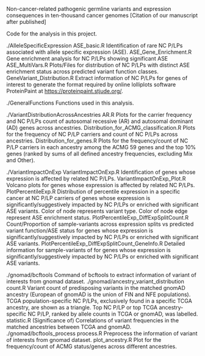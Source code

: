 Non-cancer-related pathogenic germline variants and expression consequences in ten-thousand cancer genomes
[Citation of our manuscript after published]

Code for the analysis in this project.

./AlleleSpecificExpression
ASE_basic.R
Identification of rare NC P/LPs associated with allele specific expression (ASE).
ASE_Gene_Enrichment.R
Gene enrichment analysis for NC P/LPs showing significant ASE
ASE_MultiVars.R
Plots/Files for distribution of NC P/LPs with distinct ASE enrichment status across predicted variant function classes.
GeneVariant_Distribution.R
Extract information of NC P/LPs for genes of interest to generate the format required by online lolliplots software ProteinPaint at https://proteinpaint.stjude.org/.

./GeneralFunctions
Functions used in this analysis.

./VariantDistributionAcrossAncestries
AR.R
Plots for the carrier frequency and NC P/LPs count of autosomal recessive (AR) and autosomal dominant (AD) genes across ancestries.
Distribution_for_ACMG_classification.R
Plots for the frequency of NC P/LP carriers and count of NC P/LPs across ancestries.
Distribution_for_genes.R
Plots for the frequency/count of NC P/LP carriers in each ancestry among the ACMG 59 genes and the top 10% genes (ranked by sums of all defined ancestry frequencies, excluding Mix and Other).

./VariantImpactOnExp
VariantImpactOnExp.R
Identification of genes whose expression is affected by related NC P/LPs.
VariantImpactOnExp_Plot.R
Volcano plots for genes whose expression is affected by related NC P/LPs.
PlotPercentileExp.R
Distribution of percentile expression in a specific cancer at NC P/LP carriers of genes whose expression is significantly/suggestively impacted by NC P/LPs or enriched with significant ASE variants. Color of node represents variant type. Color of node edge represent ASE enrichment status.
PlotPercentileExp_DiffExpSplitCount.R
Count/Proportion of sample-variants across expression splits vs predicted variant function/ASE status for genes whose expression is significantly/suggestively impacted by NC P/LPs or enriched with significant ASE variants.
PlotPercentileExp_DiffExpSplitCount_GeneInfo.R
Detailed information for sample-variants of for genes whose expression is significantly/suggestively impacted by NC P/LPs or enriched with significant ASE variants.

./gnomad/bcftools
Command of bcftools to extract information of variant of interests from gnomad dataset.
./gnomad/ancestry_variant_distribution
count.R
Variant count of predisposing variants in the matched gnomAD ancestry (European of gnomAD is the union of FIN and NFE populations). TCGA population-specific NC P/LPs, exclusively found in a specific TCGA ancestry, are shown as a triangle. Top NC P/LP or top TCGA ancestry-specific NC P/LP, ranked by allele counts in TCGA or gnomAD, was labelled.
statistic.R
(Significance of) Correlations of variant frequencies in the matched ancestries between TCGA and gnomAD.
./gnomad/bcftools_process
process.R 
Preprocess the information of variant of interests from gnomad dataset.
plot_ancestry.R
Plot for the frequency/count of ACMG status/genes across different ancestries.
